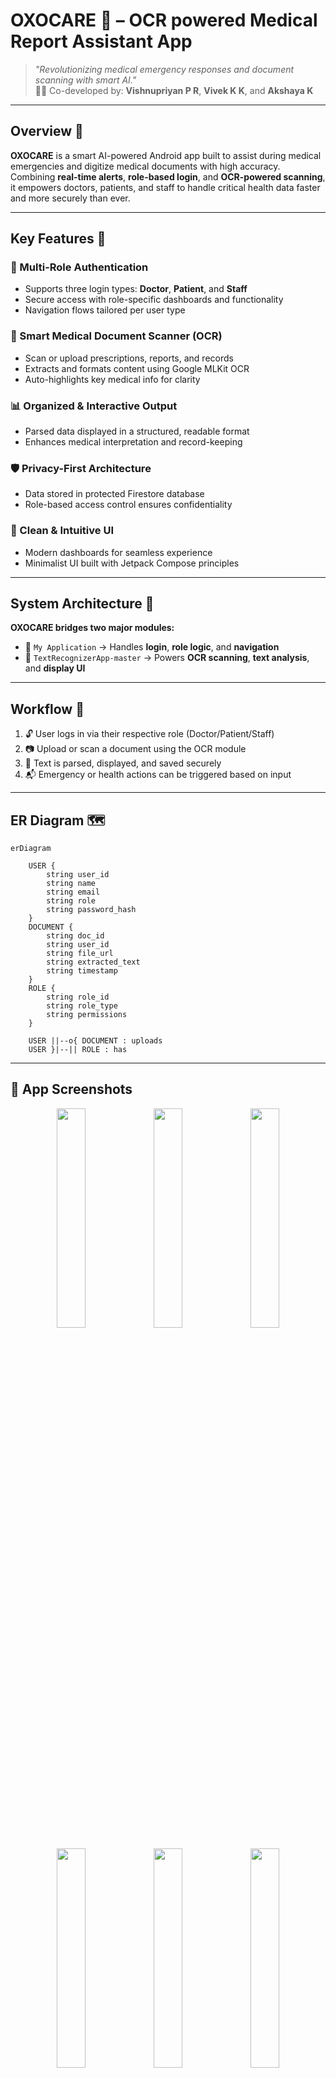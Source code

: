 # OXOCARE 💊 – OCR powered Medical Report Assistant App

> _"Revolutionizing medical emergency responses and document scanning with smart AI."_  
> 👨‍⚕️ Co-developed by: **Vishnupriyan P R**, **Vivek K K**, and **Akshaya K**

---

## Overview 🚀

**OXOCARE** is a smart AI-powered Android app built to assist during medical emergencies and digitize medical documents with high accuracy.  
Combining **real-time alerts**, **role-based login**, and **OCR-powered scanning**, it empowers doctors, patients, and staff to handle critical health data faster and more securely than ever.

---

## Key Features 🧠

### 🔐 Multi-Role Authentication
- Supports three login types: **Doctor**, **Patient**, and **Staff**
- Secure access with role-specific dashboards and functionality
- Navigation flows tailored per user type

### 📄 Smart Medical Document Scanner (OCR)
- Scan or upload prescriptions, reports, and records
- Extracts and formats content using Google MLKit OCR
- Auto-highlights key medical info for clarity

### 📊 Organized & Interactive Output
- Parsed data displayed in a structured, readable format
- Enhances medical interpretation and record-keeping

### 🛡️ Privacy-First Architecture
- Data stored in protected Firestore database
- Role-based access control ensures confidentiality

### 🧭 Clean & Intuitive UI
- Modern dashboards for seamless experience
- Minimalist UI built with Jetpack Compose principles

---

## System Architecture 🧱

**OXOCARE bridges two major modules:**

- 🏥 `My Application` → Handles **login**, **role logic**, and **navigation**
- 🧾 `TextRecognizerApp-master` → Powers **OCR scanning**, **text analysis**, and **display UI**

---

## Workflow 🔁

1. 🔓 User logs in via their respective role (Doctor/Patient/Staff)  
2. 📷 Upload or scan a document using the OCR module  
3. 📑 Text is parsed, displayed, and saved securely  
4. 📬 Emergency or health actions can be triggered based on input  

---

## ER Diagram 🗺️

```mermaid
erDiagram

    USER {
        string user_id
        string name
        string email
        string role
        string password_hash
    }
    DOCUMENT {
        string doc_id
        string user_id
        string file_url
        string extracted_text
        string timestamp
    }
    ROLE {
        string role_id
        string role_type
        string permissions
    }

    USER ||--o{ DOCUMENT : uploads
    USER }|--|| ROLE : has
```

---

## 📸 App Screenshots

<p align="center">
  <img src="https://github.com/user-attachments/assets/8dcfefd1-15c1-4b0a-b6c6-8f0c3387f0cc" width="30%" />
  <img src="https://github.com/user-attachments/assets/7567b863-1562-4c32-adb7-cdece232a8d7" width="30%" />
  <img src="https://github.com/user-attachments/assets/d8561b59-a874-4524-b9d6-479ba3125e15" width="30%" />
</p>
<p align="center">
  <img src="https://github.com/user-attachments/assets/4fb4b978-eeb4-4c92-9101-a1f860f3ffc3" width="30%" />
  <img src="https://github.com/user-attachments/assets/002a1b92-d2d8-4f1b-b9fc-848ea2ae5c9b" width="30%" />
  <img src="https://github.com/user-attachments/assets/5b964045-ce66-4f6e-baa7-1567eb04dcc0" width="30%" />
</p>

---

## Project Structure 📁

```
OXOCARE/
├── MyApplication/                  # Multi-role login and navigation
│   └── java/...                   # Android login logic and main app
├── TextRecognizerApp-master/      # OCR and document handling module
│   └── java/...                   # MLKit OCR code and display UI
├── screenshots/                   # UI screenshots (used in README)
├── .gitignore
└── README.md
```

---

## Future Scope 🔮

- 📤 Share scanned records directly with health delivery apps like **PharmEasy**, **1mg**, **Blinkit Health**, etc.
- 🧠 Integrate with **Raspberry Pi sensors** for vitals-based auto SOS triggers
- 🛠️ Expand to SQL-based database support (MySQL/PostgreSQL) for large-scale deployment
- 📡 Add push notifications and real-time alerts for doctors on emergency uploads
- 🧬 Use AI/ML to **auto-classify prescriptions vs lab reports** and suggest actions

---

## License 🧾

MIT License — Free to use, modify, and scale!

> _Built with 💉 and 💡 by Vishnupriyan P R, Vivek K K, and Akshaya K. For queries or collaborations, raise an issue or connect on GitHub._

